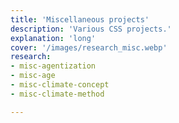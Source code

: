 ```yaml
---
title: 'Miscellaneous projects'
description: 'Various CSS projects.'
explanation: 'long'
cover: '/images/research_misc.webp'
research:
- misc-agentization
- misc-age
- misc-climate-concept
- misc-climate-method

---
```

